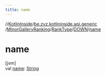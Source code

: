 ```yaml
---
title: name
---
```

//[KotlinInside](../../../../../index.html)/[be.zvz.kotlininside.api.generic](../../../index.html)
/[MinorGalleryRanking](../../index.html)/[RankType](../index.html)/[DOWN](index.html)/[name](name.html)

# name

[jvm]\
val [name](name.html): [String](https://kotlinlang.org/api/latest/jvm/stdlib/kotlin/-string/index.html)




